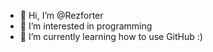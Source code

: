 - 👋 Hi, I’m @Rezforter
- 🌱 I’m interested in programming
- 👀 I’m currently learning how to use GitHub :)

<!---
Rezforter/Rezforter is a ✨ special ✨ repository because its `README.md` (this file) appears on your GitHub profile.
You can click the Preview link to take a look at your changes.
--->
